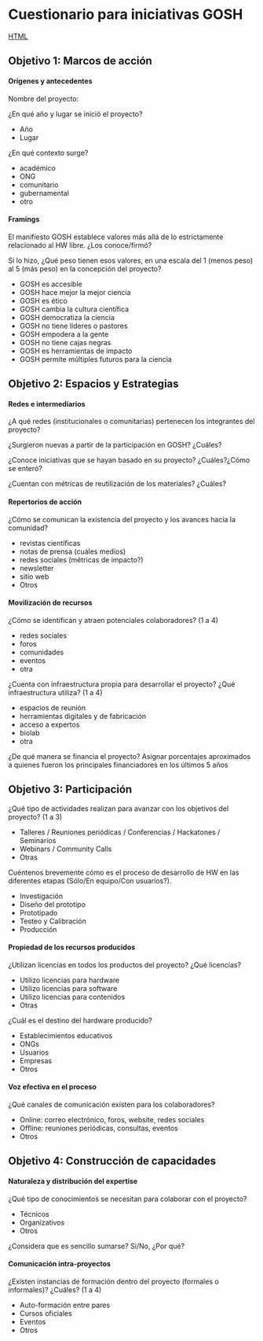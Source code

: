 # Cuestionario para iniciativas GOSH

[HTML](limesurvey.html)

## Objetivo 1: Marcos de acción

#### Orígenes y antecedentes

Nombre del proyecto: 

¿En qué año y lugar se inició el proyecto?
- Año
- Lugar

¿En qué contexto surge?
- académico
- ONG
- comunitario
- gubernamental
- otro

#### Framings

El manifiesto GOSH establece valores más allá de lo estrictamente relacionado al HW libre. ¿Los conoce/firmó? 

Si lo hizo, ¿Qué peso tienen esos valores, en una escala del 1 (menos peso) al 5 (más peso) en la concepción del proyecto?

- GOSH     es accesible
- GOSH     hace mejor la mejor ciencia
- GOSH     es ético
- GOSH     cambia la cultura científica
- GOSH     democratiza la ciencia
- GOSH     no tiene líderes o pastores
- GOSH     empodera a la gente
- GOSH     no tiene cajas negras
- GOSH     es herramientas de impacto
- GOSH     permite múltiples futuros para la ciencia


## Objetivo 2: Espacios y Estrategias

#### Redes e intermediarios

¿A qué redes (institucionales o comunitarias)  pertenecen los integrantes del proyecto? 

¿Surgieron nuevas a partir de la participación en GOSH? ¿Cuáles?

¿Conoce iniciativas que se hayan basado en su proyecto? ¿Cuáles?¿Cómo se enteró?

¿Cuentan con métricas de reutilización de los materiales? ¿Cuáles?

#### Repertorios de acción

¿Cómo se comunican la existencia del proyecto y los avances hacia la comunidad?

- revistas científicas
- notas de prensa (cuáles medios)
- redes sociales (métricas de impacto?)
- newsletter
- sitio web
- Otros

#### Movilización de recursos

¿Cómo se identifican y atraen potenciales colaboradores? (1 a 4)
- redes sociales
- foros
- comunidades
- eventos
- otra

¿Cuenta con infraestructura propia para desarrollar el proyecto? ¿Qué infraestructura utiliza? (1 a 4)
- espacios de reunión
- herramientas digitales y de fabricación
- acceso a expertos
- biolab
- otra

¿De qué manera se financia el proyecto? Asignar porcentajes aproximados a quienes fueron los principales financiadores en los últimos 5 años


## Objetivo 3: Participación

¿Qué tipo de actividades realizan para avanzar con los objetivos del proyecto? (1 a 3)

- Talleres / Reuniones periódicas / Conferencias / Hackatones / Seminarios
- Webinars / Community Calls
- Otras
  
Cuéntenos brevemente cómo es el proceso de desarrollo de HW en las diferentes etapas (Sólo/En equipo/Con usuarios?).
- Investigación
- Diseño del prototipo
- Prototipado
- Testeo y Calibración
- Producción

#### Propiedad de los recursos producidos

¿Utilizan licencias en todos los productos del proyecto? ¿Qué licencias?
- Utilizo licencias para hardware
- Utilizo licencias para software
- Utilizo licencias para contenidos
- Otras

¿Cuál es el destino del hardware producido?
- Establecimientos educativos
- ONGs
- Usuarios
- Empresas
- Otros

#### Voz efectiva en el proceso

¿Qué canales de comunicación existen para los colaboradores?
- Online: correo electrónico, foros, website, redes sociales
- Offline: reuniones periódicas, consultas, eventos
- Otros


## Objetivo 4: Construcción de capacidades

#### Naturaleza y distribución del expertise

¿Qué tipo de conocimientos se necesitan para colaborar con el proyecto? 
- Técnicos
- Organizativos
- Otros

¿Considera que es sencillo sumarse? Si/No, ¿Por qué?

#### Comunicación intra-proyectos

¿Existen instancias de formación dentro del proyecto (formales o informales)? ¿Cuáles? (1 a 4)
- Auto-formación entre pares
- Cursos oficiales
- Eventos
- Otros

